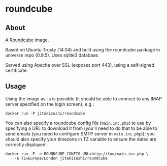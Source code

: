 # roundcube

## About

A [Roundcube](http://roundcube.net/) image.

Based on Ubuntu Trusty (14.04) and built using the roundcube package in universe
repo (0.9.5).  Uses sqlite3 database.

Served using Apache over SSL (exposes port 443), using a self-signed
certificate.

## Usage

Using the image as-is is possible (it should be able to connect to any IMAP
server specified on the login screen), e.g.:

    docker run -P jitakizushi/roundcube

You can also specify a roundcube config file (`main.inc.php`) to use by
specifying a URL to download it from (you'll need to do that to be able to send
emails (you need to configure SMTP server in `main.inc.php`)); you should also
specify your timezone in TZ variable to ensure the dates are correctly
displayed:

    docker run -P -e ROUNDCUBE_CONFIG_URL=http://foo/main.inc.php \
        -e TZ=Europe/London jitakizushi/roundcube
